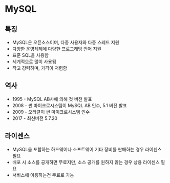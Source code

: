 # MySQL
## 특징
- MySQL은 오픈소스이며, 다중 사용자와 다중 스레드 지원
- 다양한 운영체제에 다양한 프로그래밍 언어 지원
- 표준 SQL을 사용함
- 세계적으로 많이 사용됨
- 작고 강력하며, 가격이 저렴함

## 역사
- 1995 - MySQL AB사에 의해 첫 버전 발표
- 2008 - 썬 마이크로시스템이 MySQL AB 인수, 5.1 버전 발표
- 2009 - 오라클이 썬 마이크로시스템 인수
- 2017 - 최신버전 5.7.20

## 라이센스
- MySQL을 포함하는 하드웨어나 소프트웨어 기타 장비를 판매하는 경우 라이센스 필요
- 배포 시 소스를 공개하면 무료지만, 소스 공개를 원하지 않는 경우 상용 라이센스 필요
- 서비스에 이용하는건 무료로 가능

